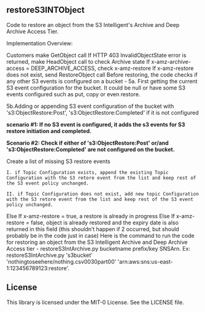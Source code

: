 ## restoreS3INTObject
Code to restore an object from the S3 Intelligent's Archive and Deep Archive Access Tier.

Implementation Overview:

Customers make GetObject call
If HTTP 403 InvalidObjectState error is returned, make HeadObject call to check Archive state
If x-amz-archive-access = DEEP_ARCHIVE_ACCESS, check x-amz-restore
If x-amz-restore does not exist, send RestoreObject call
Before restoring, the code checks if any other S3 events is configured on a bucket -
5a. First getting the current S3 event configuration for the bucket. It could be null or have some S3 events configured such as put, copy or even restore.

5b.Adding or appending S3 event configuration of the bucket with 's3:ObjectRestore:Post', 's3:ObjectRestore:Completed' if it is not configured

**scenario #1: If no S3 event is configured, it adds the s3 events for S3 restore initiation and completed.**

**Scenario #2: Check if either of 's3:ObjectRestore:Post' or/and 's3:ObjectRestore:Completed' are not configured on the bucket.**

  Create a list of missing S3 restore events 
  
    I. if Topic Configuration exists, append the existing Topic Configuration with the S3 retore event from the list and keep rest of the S3 event policy unchanged.
             
    II. if Topic Configuration does not exist, add new topic Configuration with the S3 retore event from the list and keep rest of the S3 event policy unchanged.   
Else If x-amz-restore = true, a restore is already in progress
Else If x-amz-restore = false, object is already restored and the expiry date is also returned in this field (this shouldn’t happen if 2 occurred, but should probably be in the code just in case)
Here is the command to run the code for restoring an object from the S3 Intelligent Archive and Deep Archive Access tier - restoreS3IntArchive.py bucketname prefix/key SNSArn. Ex: restoreS3IntArchive.py 's3bucket' 'nothingtoseehere/nothing.csv0030part00' 'arn:aws:sns:us-east-1:123456789123:restore'.

## License

This library is licensed under the MIT-0 License. See the LICENSE file.

